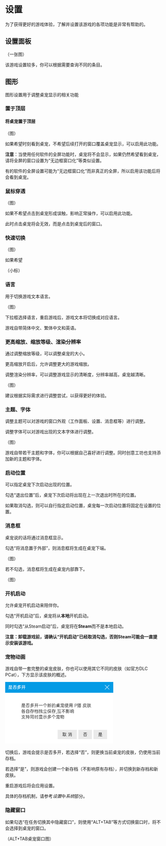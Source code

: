 # 设置

为了获得更好的游戏体验，了解并设置该游戏的各项功能是非常有帮助的。



## 设置面板

（一张图）



该游戏设置较多，你可以根据需要查询不同的条目。



## 图形

图形设置用于调整桌宠显示的相关功能



### 置于顶层



#### 将桌宠置于顶层

（图）

如果希望时刻看到桌宠，不希望后续打开的窗口覆盖桌宠显示，可以启用此功能。

**注意**：当使用任何软件的全屏功能时，桌宠将不会显示，如果仍然希望看到桌宠，请将全屏的窗口设置为“无边框窗口化”等类似设置。

有的软件的全屏设置可能为“无边框窗口化”而非真正的全屏，所以启用该功能后将会看到桌宠。



### 鼠标穿透

（图）

如果不希望点击到桌宠形成误触，影响正常操作，可以启用此功能。

此时点击桌宠将会无效，而是点击到桌宠后的窗口。



### 快速切换

（图）

如果希望

（小标）



### 语言

用于切换游戏文本语言。

（图）

下拉框选择语言，重启游戏后，游戏文本将切换成对应语言。

游戏自带简体中文、繁体中文和英语。



### 更高缩放、缩放等级、渲染分辨率

通过调整缩放等级，可以调整桌宠的大小。

更高缩放开启后，允许调整更大的游戏缩放。

调整渲染分辨率，可以调整游戏显示的清晰度，分辨率越高，桌宠越清晰。

（图）

建议根据实际需求进行调整尝试，以获得更好的体验。



### 主题、字体

调整主题可以对游戏的窗口外观（工作面板、设置、消息框等）进行调整。

调整字体可以对游戏出现的文本字体进行调整。

（图）

游戏自带若干主题和字体，你可以根据自己喜好进行调整。同时创意工坊也支持添加新的主题和字体。



### 启动位置

可以指定桌宠下次启动出现的位置。

勾选“退出位置”后，桌宠下次启动将出现在上一次退出时所在的位置。

如果取消勾选，则可以自行指定启动位置，桌宠每一次启动位置将固定在设置的位置。



### 消息框

桌宠说的话将通过消息框显示。

勾选“将消息置于外部”，则消息框将生成在桌宠下端。

（图）

若不勾选，消息框将生成在桌宠内部靠下。

（图）



### 开机启动

允许桌宠开机启动来陪伴你。

勾选“开机启动”后，桌宠将从**本地**开机启动。

同时勾选“从Steam启动”后，桌宠将在**Steam**而不是本地启动。

**注意：卸载游戏前，请确认“开机启动”已经取消勾选，否则Steam可能会一直提示安装该游戏。**



### 宠物动画

游戏自带一套完整的桌宠皮肤，你也可以使用其它不同的皮肤（如官方DLC PCat），下方显示该皮肤的概述。

![image-20240518224404815](Settings.assets/image-20240518224404815.png)



切换后，游戏会提示是否多开，若选择“否”，则更换当前桌宠的皮肤，仍使用当前存档。

若选择“是”，则游戏会创建一个新存档（不影响原有存档），并切换到新存档和新皮肤。

重启游戏后将会应用设置。

具体的存档机制，请参考*设置*中*系统*部分。



### 隐藏窗口

如果勾选“在任务切换其中隐藏窗口”，则使用“ALT+TAB”等方式切换窗口时，将不会选择到桌宠的窗口。

（ALT+TAB桌宠窗口图）